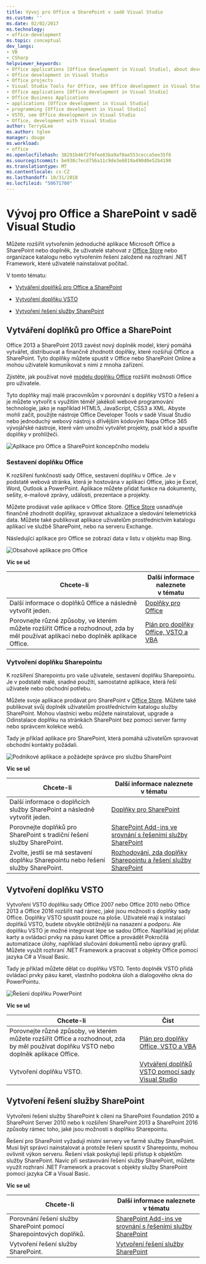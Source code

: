 ```yaml
---
title: Vývoj pro Office a SharePoint v sadě Visual Studio
ms.custom: ''
ms.date: 02/02/2017
ms.technology:
- office-development
ms.topic: conceptual
dev_langs:
- VB
- CSharp
helpviewer_keywords:
- Office applications [Office development in Visual Studio], about developing applications
- Office development in Visual Studio
- Office projects
- Visual Studio Tools for Office, see Office development in Visual Studio
- Office applications [Office development in Visual Studio]
- Office Business Applications
- applications [Office development in Visual Studio]
- programming [Office development in Visual Studio]
- VSTO, see Office development in Visual Studio
- Office, development with Visual Studio
author: TerryGLee
ms.author: tglee
manager: douge
ms.workload:
- office
ms.openlocfilehash: 38291b46f2f9fee83ba9af0ae553cecca5ee35f6
ms.sourcegitcommit: be938c7ecd756a11c9de3e6019a490d0e52b4190
ms.translationtype: MT
ms.contentlocale: cs-CZ
ms.lasthandoff: 10/31/2018
ms.locfileid: "50671700"
---
```

# <a name="office-and-sharepoint-development-in-visual-studio"></a>Vývoj pro Office a SharePoint v sadě Visual Studio
  Můžete rozšířit vytvořením jednoduché aplikace Microsoft Office a SharePoint nebo doplněk, že uživatelé stahovat z [Office Store](https://store.office.com/) nebo organizace katalogu nebo vytvořením řešení založené na rozhraní .NET Framework, které uživatelé nainstalovat počítač.  
  
 V tomto tématu:  
  
-   [Vytváření doplňků pro Office a SharePoint](#Apps)  
  
-   [Vytvoření doplňku VSTO](#Add-ins)  
  
-   [Vytvoření řešení služby SharePoint](#Solutions)  
  
##  <a name="Apps"></a> Vytváření doplňků pro Office a SharePoint  
 Office 2013 a SharePoint 2013 zavést nový doplněk model, který pomáhá vytvářet, distribuovat a finančně zhodnotit doplňky, které rozšiřují Office a SharePoint.  Tyto doplňky můžete spustit v Office nebo SharePoint Online a mohou uživatelé komunikovat s nimi z mnoha zařízení.  
  
 Zjistěte, jak používat nové [modelu doplňku Office](/office/dev/add-ins/overview/office-add-ins) rozšířit možnosti Office pro uživatele.  
  
 Tyto doplňky mají malé pracovníkům v porovnání s doplňky VSTO a řešení a je můžete vytvořit s využitím téměř jakékoli webové programování technologie, jako je například HTML5, JavaScript, CSS3 a XML.  Abyste mohli začít, použijte nástroje Office Developer Tools v sadě Visual Studio nebo jednoduchý webový nástroj s dřívějším kódovým Napa Office 365 vývojářské nástroje, které vám umožní vytvářet projekty, psát kód a spusťte doplňky v prohlížeči.  
  
 ![Aplikace pro Office a SharePoint koncepčního modelu](../vsto/media/officeandsharepointapps2015.png "aplikace pro Office a SharePoint konceptuální model")  
  
### <a name="build-an-office-add-in"></a>Sestavení doplňku Office  
 K rozšíření funkčnosti sady Office, sestavení doplňku v Office. Je v podstatě webová stránka, která je hostována v aplikaci Office, jako je Excel, Word, Outlook a PowerPoint. Aplikace můžete přidat funkce na dokumenty, sešity, e-mailové zprávy, události, prezentace a projekty.  
  
 Můžete prodávat vaše aplikace v Office Store.  [Office Store](https://store.office.com/) usnadňuje finančně zhodnotit doplňky, spravovat aktualizace a sledování telemetrická data. Můžete také publikovat aplikace uživatelům prostřednictvím katalogu aplikací ve službě SharePoint, nebo na serveru Exchange.  
  
 Následující aplikace pro Office se zobrazí data v listu v objektu map Bing.  
  
 ![Obsahové aplikace pro Office](../vsto/media/appforoffice.png "obsahové aplikace pro Office")  
  
 **Víc se uč**  
  
|Chcete-li|Další informace naleznete v tématu|  
|--------|---------|  
|Další informace o doplňků Office a následně vytvořit jeden.|[Doplňky pro Office](/office/dev/add-ins/publish/publish)|  
|Porovnejte různé způsoby, ve kterém můžete rozšířit Office a rozhodnout, zda by měl používat aplikaci nebo doplněk aplikace Office.|[Plán pro doplňky Office, VSTO a VBA](https://blogs.msdn.microsoft.com/officeapps/2013/06/18/roadmap-for-apps-for-office-vsto-and-vba/)|  
  
### <a name="build-a-sharepoint-add-in"></a>Vytvoření doplňku Sharepointu  
 K rozšíření Sharepointu pro vaše uživatele, sestavení doplňku Sharepointu. Je v podstatě malé, snadné použití, samostatné aplikace, která řeší uživatele nebo obchodní potřebu.  
  
 Můžete svoje aplikace prodávat pro SharePoint v [Office Store](https://store.office.com/). Můžete také publikovat svůj doplněk uživatelům prostřednictvím katalogu služby SharePoint.  Mohou vlastníci webu můžete nainstalovat, upgrade a Odinstalace doplňku na stránkách SharePoint bez pomoci server farmy nebo správcem kolekce webů.  
  
 Tady je příklad aplikace pro SharePoint, která pomáhá uživatelům spravovat obchodní kontakty požádali.  
  
 ![Podnikové aplikace a požádejte správce pro službu SharePoint](../vsto/media/appforsharepoint.png "podnikové aplikace a požádejte správce pro službu SharePoint")  
  
 **Víc se uč**  
  
|Chcete-li|Další informace naleznete v tématu|  
|--------|---------|  
|Další informace o doplňcích služby SharePoint a následně vytvořit jeden.|[Doplňky pro SharePoint](/sharepoint/dev/sp-add-ins/sharepoint-add-ins)|  
|Porovnejte doplňků pro SharePoint s tradiční řešení služby SharePoint.|[SharePoint Add-ins ve srovnání s řešeními služby SharePoint](/sharepoint/dev/general-development/sharepoint-server-application-lifecycle-management)|  
|Zvolte, jestli se má sestavení doplňku Sharepointu nebo řešení služby SharePoint.|[Rozhodování, zda doplňky Sharepointu a řešení služby SharePoint](/sharepoint/dev/general-development/sharepoint-server-application-lifecycle-management)|
  
##  <a name="Add-ins"></a> Vytvoření doplňku VSTO  
 Vytvoření VSTO doplňku sady Office 2007 nebo Office 2010 nebo Office 2013 a Office 2016 rozšířit nad rámec, jaké jsou možnosti s doplňky sady Office. Doplňky VSTO spustit pouze na ploše. Uživatelé mají k instalaci doplňků VSTO, budete obvykle obtížnější na nasazení a podporu.  Ale doplňku VSTO je možné integrovat lépe se sadou Office. Například jej přidat karty a ovládací prvky na pásu karet Office a provádět Pokročilá automatizace úlohy, například slučování dokumentů nebo úpravy grafů. Můžete využít rozhraní .NET Framework a pracovat s objekty Office pomocí jazyka C# a Visual Basic.  
  
 Tady je příklad můžete dělat co doplňku VSTO. Tento doplněk VSTO přidá ovládací prvky pásu karet, vlastního podokna úloh a dialogového okna do PowerPointu.  
  
 ![Řešení doplňku PowerPoint](../vsto/media/powerpointaddin.png "řešení doplňku PowerPoint")  
  
 **Víc se uč**  
  
|Chcete-li|Číst|  
|--------|----------|  
|Porovnejte různé způsoby, ve kterém můžete rozšířit Office a rozhodnout, zda by měl používat doplňku VSTO nebo doplněk aplikace Office.|[Plán pro doplňky Office, VSTO a VBA](https://blogs.msdn.microsoft.com/officeapps/2013/06/18/roadmap-for-apps-for-office-vsto-and-vba/)|  
|Vytvoření doplňku VSTO.|[Vytváření doplňků VSTO pomocí sady Visual Studio](create-vsto-add-ins-for-office-by-using-visual-studio.md)|  
  
##  <a name="Solutions"></a> Vytvoření řešení služby SharePoint  
 Vytvoření řešení služby SharePoint k cílení na SharePoint Foundation 2010 a SharePoint Server 2010 nebo k rozšíření SharePoint 2013 a SharePoint 2016 způsoby rámec toho, jaké jsou možnosti s doplňku Sharepointu.  
  
 Řešení pro SharePoint vyžadují místní servery ve farmě služby SharePoint. Musí být správci nainstalovat a protože řešení spustit v Sharepointu, mohou ovlivnit výkon serveru. Řešení však poskytují lepší přístup k objektům služby SharePoint. Navíc při sestavování řešení služby SharePoint, můžete využít rozhraní .NET Framework a pracovat s objekty služby SharePoint pomocí jazyka C# a Visual Basic.  
  
 **Víc se uč**  
  
|Chcete-li|Další informace naleznete v tématu|  
|--------|---------|  
|Porovnání řešení služby SharePoint pomocí Sharepointových doplňků.|[SharePoint Add-ins ve srovnání s řešeními služby SharePoint](/sharepoint/dev/general-development/sharepoint-server-application-lifecycle-management)|  
|Vytvoření řešení služby SharePoint.|[Vytvoření řešení služby SharePoint](../sharepoint/create-sharepoint-solutions.md)|  
  
  
